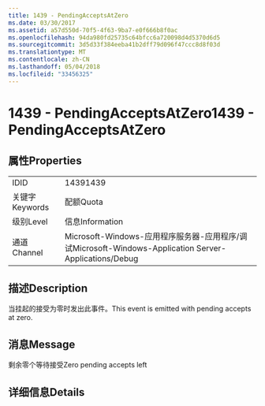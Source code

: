 ```yaml
---
title: 1439 - PendingAcceptsAtZero
ms.date: 03/30/2017
ms.assetid: a57d550d-70f5-4f63-9ba7-e0f666b8f0ac
ms.openlocfilehash: 94da980fd25735c64bfcc6a720098d4d5370d6d5
ms.sourcegitcommit: 3d5d33f384eeba41b2dff79d096f47ccc8d8f03d
ms.translationtype: MT
ms.contentlocale: zh-CN
ms.lasthandoff: 05/04/2018
ms.locfileid: "33456325"
---
```

# <a name="1439---pendingacceptsatzero"></a><span data-ttu-id="d086d-102">1439 - PendingAcceptsAtZero</span><span class="sxs-lookup"><span data-stu-id="d086d-102">1439 - PendingAcceptsAtZero</span></span>
## <a name="properties"></a><span data-ttu-id="d086d-103">属性</span><span class="sxs-lookup"><span data-stu-id="d086d-103">Properties</span></span>  
  
|||  
|-|-|  
|<span data-ttu-id="d086d-104">ID</span><span class="sxs-lookup"><span data-stu-id="d086d-104">ID</span></span>|<span data-ttu-id="d086d-105">1439</span><span class="sxs-lookup"><span data-stu-id="d086d-105">1439</span></span>|  
|<span data-ttu-id="d086d-106">关键字</span><span class="sxs-lookup"><span data-stu-id="d086d-106">Keywords</span></span>|<span data-ttu-id="d086d-107">配额</span><span class="sxs-lookup"><span data-stu-id="d086d-107">Quota</span></span>|  
|<span data-ttu-id="d086d-108">级别</span><span class="sxs-lookup"><span data-stu-id="d086d-108">Level</span></span>|<span data-ttu-id="d086d-109">信息</span><span class="sxs-lookup"><span data-stu-id="d086d-109">Information</span></span>|  
|<span data-ttu-id="d086d-110">通道</span><span class="sxs-lookup"><span data-stu-id="d086d-110">Channel</span></span>|<span data-ttu-id="d086d-111">Microsoft-Windows-应用程序服务器-应用程序/调试</span><span class="sxs-lookup"><span data-stu-id="d086d-111">Microsoft-Windows-Application Server-Applications/Debug</span></span>|  
  
## <a name="description"></a><span data-ttu-id="d086d-112">描述</span><span class="sxs-lookup"><span data-stu-id="d086d-112">Description</span></span>  
 <span data-ttu-id="d086d-113">当挂起的接受为零时发出此事件。</span><span class="sxs-lookup"><span data-stu-id="d086d-113">This event is emitted with pending accepts at zero.</span></span>  
  
## <a name="message"></a><span data-ttu-id="d086d-114">消息</span><span class="sxs-lookup"><span data-stu-id="d086d-114">Message</span></span>  
 <span data-ttu-id="d086d-115">剩余零个等待接受</span><span class="sxs-lookup"><span data-stu-id="d086d-115">Zero pending accepts left</span></span>  
  
## <a name="details"></a><span data-ttu-id="d086d-116">详细信息</span><span class="sxs-lookup"><span data-stu-id="d086d-116">Details</span></span>
